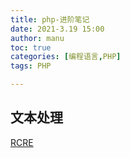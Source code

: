 ```yaml
---
title: php-进阶笔记
date: 2021-3.19 15:00
author: manu
toc: true
categories: [编程语言,PHP]
tags: PHP

---
```


## 文本处理

[RCRE](https://www.php.net/manual/zh/regexp.reference.delimiters.php)

